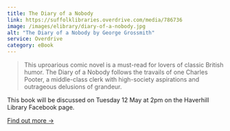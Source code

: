 ```yaml
---
title: The Diary of a Nobody
link: https://suffolklibraries.overdrive.com/media/786736
image: /images/elibrary/diary-of-a-nobody.jpg
alt: "The Diary of a Nobody by George Grossmith"
service: Overdrive
category: eBook
---
```

> This uproarious comic novel is a must-read for lovers of classic British humor. The Diary of a Nobody follows the travails of one Charles Pooter, a middle-class clerk with high-society aspirations and outrageous delusions of grandeur.

This book will be discussed on Tuesday 12 May at 2pm on the Haverhill Library Facebook page.

[Find out more →](/events-activities/online-and-streamed-events/haverhill-2020-05-12-online-reading-group)
